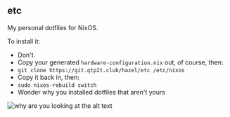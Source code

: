 etc
---

My personal dotfiles for NixOS.

To install it:
- Don't.
- Copy your generated `hardware-configuration.nix` out, of course, then:
- `git clone https://git.qtp2t.club/hazel/etc /etc/nixos`
- Copy it back in, then:
- `sudo nixos-rebuild switch`
- Wonder why you installed dotfiles that aren't yours

![why are you looking at the alt text](https://p.qtp2t.club/selif/setup.png)
